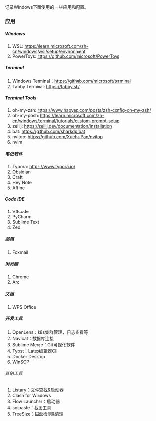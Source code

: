 记录Windows下面使用的一些应用和配置。

### 应用

##### Windows

1. WSL: https://learn.microsoft.com/zh-cn/windows/wsl/setup/environment
1. PowerToys: https://github.com/microsoft/PowerToys

##### Terminal

1. Windows Terminal：https://github.com/microsoft/terminal
2. Tabby Terminal: https://tabby.sh/

##### Terminal Tools

1. oh-my-zsh: https://www.haoyep.com/posts/zsh-config-oh-my-zsh/
2. oh-my-posh: https://learn.microsoft.com/zh-cn/windows/terminal/tutorials/custom-prompt-setup
3. zellij: https://zellij.dev/documentation/installation
4. bat: https://github.com/sharkdp/bat
5. nvitop: https://github.com/XuehaiPan/nvitop
6. nvim

##### 笔记软件

1. Typora: https://www.typora.io/
2. Obsidian
3. Craft
4. Hey Note
5. Affine

##### Code IDE

1. VScode
2. PyCharm
3. Sublime Text
4. Zed

##### 邮箱

1. Foxmail

##### 浏览器

1. Chrome
2. Arc

##### 文档

1. WPS Office

##### 开发工具

1. OpenLens：k8s集群管理，日志查看等
2. Navicat：数据库连接
3. Sublime Merge：Git可视化软件
4. Typst：Latex编辑器ClI
5. Docker Desktop
6. WinSCP

###### 其他工具

1. Listary：文件查找&启动器
2. Clash for Windows
3. Flow Launcher：启动器
4. snipaste：截图工具
5. TreeSize：磁盘检测&清理







